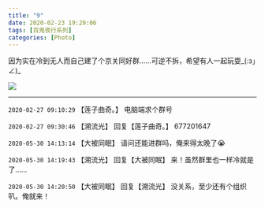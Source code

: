 ```yaml
---
title: "9"
date: 2020-02-23 19:29:06
tags: [百鬼夜行系列]
categories: [Photo]
---
```


<p>因为实在冷到无人而自己建了个京关同好群……可逆不拆，希望有人一起玩耍_(:з」∠)_</p>

![](C:\Users\lenovo\Documents\GitHub\image\dHhjSGozcjA1Mm5Ueis4UStxQUhzWjN6OGZ3NFJIakpXV1h5MUV1OUxwN3dmcDhNeXRQVnp3PT0.jpg)

<!-- more -->

---

`2020-02-27 09:10:29` 【莲子曲奇。】 电脑端求个群号

`2020-02-27 09:30:46` 【溯流光】 回复【莲子曲奇。】 677201647

`2020-05-30 14:13:14` 【大被同眠】 请问还能进群吗，俺来得太晚了😭

`2020-05-30 14:19:43` 【溯流光】 回复【大被同眠】 来！虽然群里也一样冷就是了……

`2020-05-30 14:20:50` 【大被同眠】 回复【溯流光】 没关系，至少还有个组织叭。俺就来！
